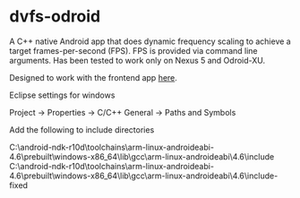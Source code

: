 dvfs-odroid
===========

A C++ native Android app that does dynamic frequency scaling to achieve a target frames-per-second (FPS). FPS is provided via command line arguments. Has been tested to work only on Nexus 5 and Odroid-XU.

Designed to work with the frontend app [here](https://github.com/yeokm1/dvfsapp/).

Eclipse settings for windows

Project -> Properties -> C/C++ General -> Paths and Symbols

Add the following to include directories

C:\android-ndk-r10d\toolchains\arm-linux-androideabi-4.6\prebuilt\windows-x86_64\lib\gcc\arm-linux-androideabi\4.6\include  
C:\android-ndk-r10d\toolchains\arm-linux-androideabi-4.6\prebuilt\windows-x86_64\lib\gcc\arm-linux-androideabi\4.6\include-fixed
